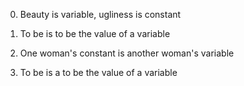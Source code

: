 0. Beauty is variable, ugliness is constant

1. To be is to be the value of a variable

2. One woman's constant is another woman's variable

3. To be is a to be the value of a variable 
